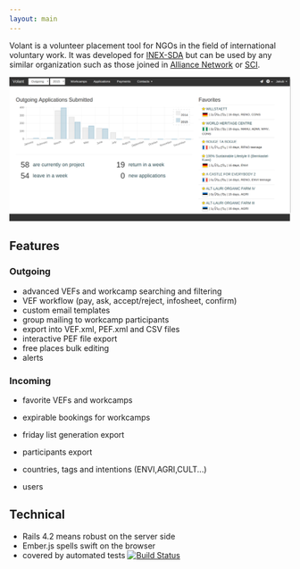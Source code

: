 ```yaml
---
layout: main
---
```


 Volant is a volunteer placement tool for NGOs in the field of
 international voluntary work. It was developed
 for [INEX-SDA](http://www.inexsda.cz/en) but
 can be used by any similar organization such as those joined in
 [Alliance Network](http://www.alliance-network.eu/) or
 [SCI](http://www.sciint.org/).


<img src="images/screenshots/dashboard.png" title='Main dashboard'/>


## Features

### Outgoing

- advanced VEFs and workcamp searching and filtering
- VEF workflow  (pay, ask, accept/reject, infosheet, confirm)
- custom email templates
- group mailing to workcamp participants
- export into VEF.xml, PEF.xml and CSV files
- interactive PEF file export
- free places bulk editing
- alerts

### Incoming

- favorite VEFs and workcamps
- expirable bookings for workcamps
- friday list generation export
- participants export


- countries, tags and intentions (ENVI,AGRI,CULT...)
- users



## Technical

- Rails 4.2 means robust on the server side
- Ember.js spells swift on the browser
- covered by automated tests [![Build Status](https://travis-ci.org/HakubJozak/volant.svg?branch=master)](https://travis-ci.org/HakubJozak/volant)




